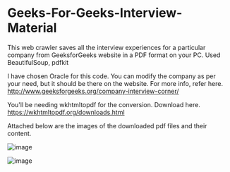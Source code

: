 # Geeks-For-Geeks-Interview-Material
This web crawler saves all the interview experiences for a particular company from GeeksforGeeks website in a PDF format on your PC.
Used BeautifulSoup, pdfkit

I have chosen Oracle for this code. You can modify the company as per your need, but it should be there on the website. For more info, refer here. http://www.geeksforgeeks.org/company-interview-corner/

You'll be needing wkhtmltopdf for the conversion. Download here. https://wkhtmltopdf.org/downloads.html

Attached below are the images of the downloaded pdf files and their content.

![image](https://user-images.githubusercontent.com/29803330/30740435-90799c18-9fae-11e7-9cb1-183b5e73575d.png)

![image](https://user-images.githubusercontent.com/29803330/30740470-b2756f68-9fae-11e7-9812-e2826d9bc0ec.png)
